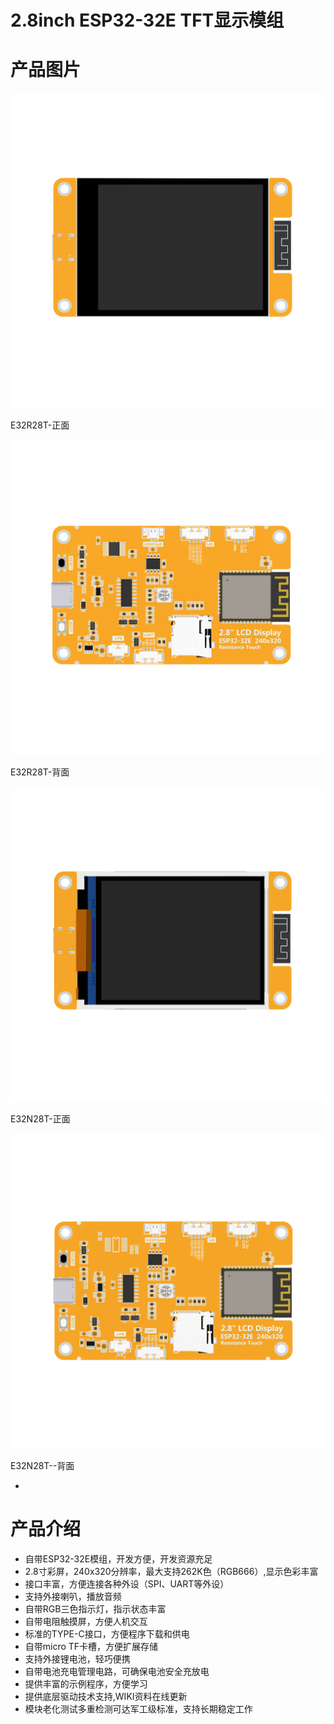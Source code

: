 #  2.8inch ESP32-32E TFT显示模组

# 产品图片



![IMG_256](media/439fa700300f7db5f236c4a4b57a8e39.png)



E32R28T-正面



![IMG_257](media/df46b81f03a44ba5d8d9ceae22bbf44c.png)



E32R28T-背面



![IMG_258](media/acb439da70251710e1970092baa384af.png)


E32N28T-正面



![IMG_259](media/d6bd2057fb60894860119ef205f47435.png)

   

E32N28T--背面

-   

# 产品介绍

-   自带ESP32-32E模组，开发方便，开发资源充足
-   2.8寸彩屏，240x320分辨率，最大支持262K色（RGB666）,显示色彩丰富
-   接口丰富，方便连接各种外设（SPI、UART等外设）
-   支持外接喇叭，播放音频
-   自带RGB三色指示灯，指示状态丰富
-   自带电阻触摸屏，方便人机交互
-   标准的TYPE-C接口，方便程序下载和供电
-   自带micro TF卡槽，方便扩展存储
-   支持外接锂电池，轻巧便携
-   自带电池充电管理电路，可确保电池安全充放电
-   提供丰富的示例程序，方便学习
-   提供底层驱动技术支持,WIKI资料在线更新
-   模块老化测试多重检测可达军工级标准，支持长期稳定工作

